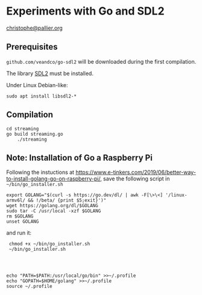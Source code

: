 Experiments with Go and SDL2
============================
<christophe@pallier.org>



Prerequisites
-------------

`github.com/veandco/go-sdl2` will be downloaded during the first compilation.

The library [SDL2](http://libsdl.org) must be installed. 

Under Linux Debian-like:


	sudo apt install libsdl2-*



Compilation
-----------

	cd streaming
	go build streaming.go
        ./streaming


Note: Installation of Go a Raspberry Pi
---------------------------------------


Following the instuctions at <https://www.e-tinkers.com/2019/06/better-way-to-install-golang-go-on-raspberry-pi/>,
save the following script in `~/bin/go_installer.sh`


	export GOLANG="$(curl -s https://go.dev/dl/ | awk -F[\>\<] '/linux-armv6l/ && !/beta/ {print $5;exit}')"
	wget https://golang.org/dl/$GOLANG
	sudo tar -C /usr/local -xzf $GOLANG
	rm $GOLANG
	unset GOLANG

and run it:

     chmod +x ~/bin/go_installer.sh
     ~/bin/go_installer.sh




    echo "PATH=$PATH:/usr/local/go/bin" >>~/.profile
    echo "GOPATH=$HOME/golang" >>~/.profile
    source ~/.profile



